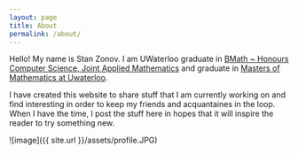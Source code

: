```yaml
---
layout: page
title: About
permalink: /about/
---
```


Hello! My name is Stan Zonov. I am UWaterloo graduate in [BMath ~ Honours Computer Science, Joint Applied Mathematics]({{site.url}}/courses/) and graduate in [Masters of Mathematics at Uwaterloo](https://uwspace.uwaterloo.ca/handle/10012/14740).


I have created this website to share stuff that I am currently working on and find interesting in order to keep my friends and acquantaines in the loop. When I have the time, I post the stuff here in hopes that it will inspire the reader to try something new.


![image]({{ site.url }}/assets/profile.JPG)
